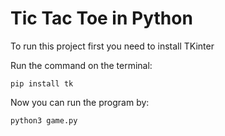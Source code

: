 # Tic Tac Toe in Python

To run this project first you need to install TKinter

Run the command on the terminal:

```
pip install tk
```

Now you can run the program by:

```
python3 game.py
```